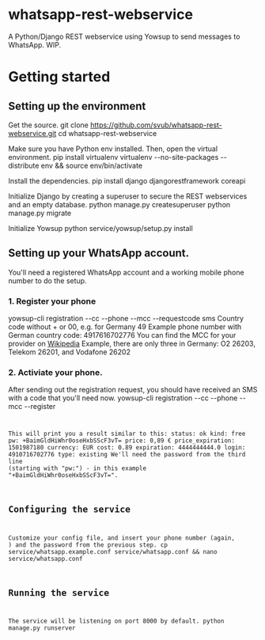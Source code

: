 # whatsapp-rest-webservice
A Python/Django REST webservice using Yowsup to send messages to WhatsApp. WIP.

# Getting started

## Setting up the environment
Get the source.
   git clone https://github.com/svub/whatsapp-rest-webservice.git
   cd whatsapp-rest-webservice

Make sure you have Python env installed. Then, open the virtual environment.
   pip install virtualenv
   virtualenv --no-site-packages --distribute env && source env/bin/activate

Install the dependencies.
   pip install django djangorestframework coreapi

Initialize Django by creating a superuser to secure the REST webservices and an empty database.
   python manage.py createsuperuser
   python manage.py migrate

Initialize Yowsup
   python service/yowsup/setup.py install

## Setting up your WhatsApp account.
You'll need a registered WhatsApp account and a working mobile phone number to do the setup.

### 1. Register your phone
   yowsup-cli registration --cc <country code> --phone <country code><phone no> --mcc <MCC code> --requestcode sms
Country code without + or 00, e.g. for Germany 49
Example phone number with German country code: 4917616702776
You can find the MCC for your provider on [Wikipedia](https://en.wikipedia.org/wiki/Mobile_country_code)
Example, there are only three in Germany: O2 26203, Telekom 26201, and Vodafone 26202

### 2. Activiate your phone.
After sending out the registration request, you should have received an SMS with a code that you'll need now.
   yowsup-cli registration --cc <country code> --phone <country code><phone no> --mcc <MCC code> --register <code received via SMS>

This will print you a result similar to this:
   status: ok
   kind: free
   pw: +BaimGldHiWhr0oseHxbSScF3vT=
   price: 0,89 €
   price_expiration: 1501987180
   currency: EUR
   cost: 0.89
   expiration: 4444444444.0
   login: 4910716702776
   type: existing
We'll need the password from the third line (starting with "pw:") - in this example "+BaimGldHiWhr0oseHxbSScF3vT=".

## Configuring the service
Customize your config file, and insert your phone number (again, <country code><phone no>) and the password from the previous step.
   cp service/whatsapp.example.conf service/whatsapp.conf && nano service/whatsapp.conf

## Running the service
The service will be listening on port 8000 by default.
   python manage.py runserver
